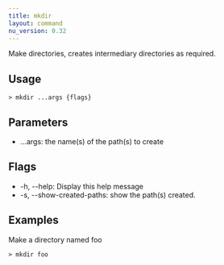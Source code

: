 ```yaml
---
title: mkdir
layout: command
nu_version: 0.32
---
```


Make directories, creates intermediary directories as required.

## Usage

```shell
> mkdir ...args {flags}
```

## Parameters

- ...args: the name(s) of the path(s) to create

## Flags

- -h, --help: Display this help message
- -s, --show-created-paths: show the path(s) created.

## Examples

Make a directory named foo

```shell
> mkdir foo
```
